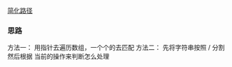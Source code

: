 [简化路径](https://leetcode-cn.com/explore/featured/card/bytedance/242/string/1013/)

### 思路
方法一：
用指针去遍历数组，一个个的去匹配
方法二：
先将字符串按照 / 分割
然后根据 当前的操作来判断怎么处理